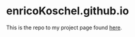 # enricoKoschel.github.io

This is the repo to my project page found [here](enricokoschel.github.io).
